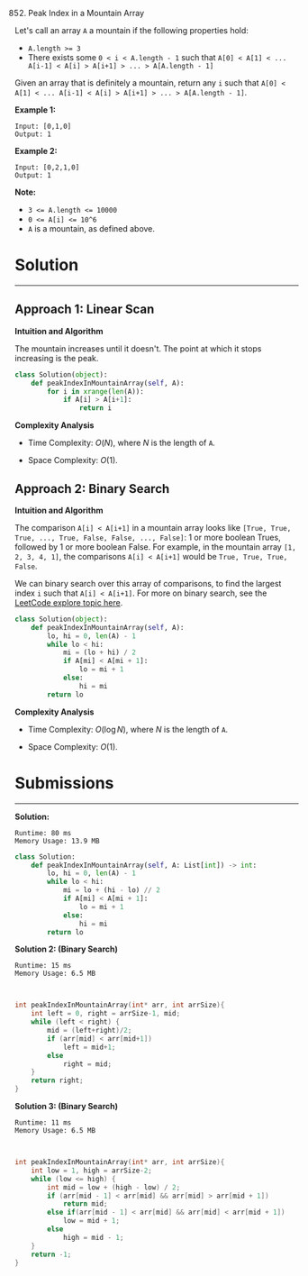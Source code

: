 852. Peak Index in a Mountain Array

Let's call an array `A` a mountain if the following properties hold:

* `A.length >= 3`
* There exists some `0 < i < A.length - 1` such that `A[0] < A[1] < ... A[i-1] < A[i] > A[i+1] > ... > A[A.length - 1]`

Given an array that is definitely a mountain, return any `i` such that `A[0] < A[1] < ... A[i-1] < A[i] > A[i+1] > ... > A[A.length - 1]`.

**Example 1:**
```
Input: [0,1,0]
Output: 1
```

**Example 2:**
```
Input: [0,2,1,0]
Output: 1
```

**Note:**

* `3 <= A.length <= 10000`
* `0 <= A[i] <= 10^6`
* `A` is a mountain, as defined above.

# Solution
---
## Approach 1: Linear Scan
**Intuition and Algorithm**

The mountain increases until it doesn't. The point at which it stops increasing is the peak.

```python
class Solution(object):
    def peakIndexInMountainArray(self, A):
        for i in xrange(len(A)):
            if A[i] > A[i+1]:
                return i
```

**Complexity Analysis**

* Time Complexity: $O(N)$, where $N$ is the length of `A`.

* Space Complexity: $O(1)$.

## Approach 2: Binary Search
**Intuition and Algorithm**

The comparison `A[i] < A[i+1]` in a mountain array looks like `[True, True, True, ..., True, False, False, ..., False]`: 1 or more boolean Trues, followed by 1 or more boolean False. For example, in the mountain array `[1, 2, 3, 4, 1]`, the comparisons `A[i] < A[i+1]` would be `True, True, True, False`.

We can binary search over this array of comparisons, to find the largest index `i` such that `A[i] < A[i+1]`. For more on binary search, see the [LeetCode explore topic here](https://leetcode.com/explore/learn/card/binary-search/).

```python
class Solution(object):
    def peakIndexInMountainArray(self, A):
        lo, hi = 0, len(A) - 1
        while lo < hi:
            mi = (lo + hi) / 2
            if A[mi] < A[mi + 1]:
                lo = mi + 1
            else:
                hi = mi
        return lo
```

**Complexity Analysis**

* Time Complexity: $O(\log N)$, where $N$ is the length of `A`.

* Space Complexity: $O(1)$.

# Submissions
---
**Solution:**
```
Runtime: 80 ms
Memory Usage: 13.9 MB
```
```python
class Solution:
    def peakIndexInMountainArray(self, A: List[int]) -> int:
        lo, hi = 0, len(A) - 1
        while lo < hi:
            mi = lo + (hi - lo) // 2
            if A[mi] < A[mi + 1]:
                lo = mi + 1
            else:
                hi = mi
        return lo
```

**Solution 2: (Binary Search)**
```
Runtime: 15 ms
Memory Usage: 6.5 MB
```
```c


int peakIndexInMountainArray(int* arr, int arrSize){
    int left = 0, right = arrSize-1, mid;
    while (left < right) {
        mid = (left+right)/2;
        if (arr[mid] < arr[mid+1])
            left = mid+1;
        else
            right = mid;
    }
    return right;
}
```

**Solution 3: (Binary Search)**
```
Runtime: 11 ms
Memory Usage: 6.5 MB
```
```c


int peakIndexInMountainArray(int* arr, int arrSize){
    int low = 1, high = arrSize-2;
    while (low <= high) {
        int mid = low + (high - low) / 2;
        if (arr[mid - 1] < arr[mid] && arr[mid] > arr[mid + 1])
            return mid;
        else if(arr[mid - 1] < arr[mid] && arr[mid] < arr[mid + 1])
            low = mid + 1;
        else
            high = mid - 1;
    }
    return -1;
}
```
